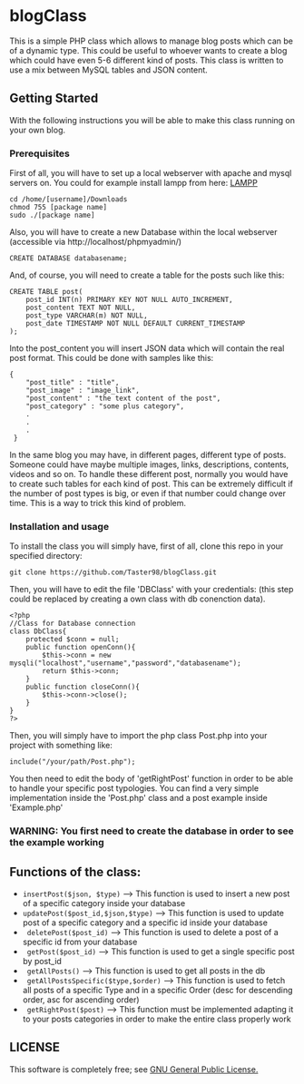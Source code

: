 # blogClass
This is a simple PHP class which allows to manage blog posts which can be of a dynamic type. This could be useful to whoever wants to create a blog which could have even 5-6 different kind of posts. This class is written to use a mix between MySQL tables and JSON content.

## Getting Started
With the following instructions you will be able to make this class running on your own blog.

### Prerequisites
First of all, you will have to set up a local webserver with apache and mysql servers on. You could for example install lampp from here: <a href="https://www.apachefriends.org/index.html">LAMPP</a>
```
cd /home/[username]/Downloads
chmod 755 [package name]
sudo ./[package name]
```
Also, you will have to create a new Database within the local webserver (accessible via http://localhost/phpmyadmin/)
```
CREATE DATABASE databasename; 
```
And, of course, you will need to create a table for the posts such like this:
```
CREATE TABLE post(
    post_id INT(n) PRIMARY KEY NOT NULL AUTO_INCREMENT,
    post_content TEXT NOT NULL,
    post_type VARCHAR(m) NOT NULL,
    post_date TIMESTAMP NOT NULL DEFAULT CURRENT_TIMESTAMP
);
```
Into the post_content you will insert JSON data which will contain the real post format. This could be done with samples like this:
```
{
    "post_title" : "title",
    "post_image" : "image_link",
    "post_content" : "the text content of the post",
    "post_category" : "some plus category",
    .
    .
    .
 }
```
In the same blog you may have, in different pages, different type of posts. Someone could have maybe multiple images, links, descriptions, contents, videos and so on. To handle these different post, normally you would have to create such tables for each kind of post. This can be extremely difficult if the number of post types is big, or even if that number could change over time. This is a way to trick this kind of problem.

### Installation and usage

To install the class you will simply have, first of all, clone this repo in your specified directory:
```
git clone https://github.com/Taster98/blogClass.git
```
Then, you will have to edit the file 'DBClass' with your credentials: (this step could be replaced by creating a own class with db conenction data).
```
<?php
//Class for Database connection
class DbClass{
    protected $conn = null;
    public function openConn(){
        $this->conn = new mysqli("localhost","username","password","databasename");
        return $this->conn;
    }
    public function closeConn(){
        $this->conn->close();
    }
}
?>
```

Then, you will simply have to import the php class Post.php into your project with something like:
```
include("/your/path/Post.php");
```
You then need to edit the body of 'getRightPost' function in order to be able to handle your specific post typologies.
You can find a very simple implementation inside the 'Post.php' class and a post example inside 'Example.php'

### WARNING: You first need to create the database in order to see the example working

## Functions of the class:
- ``` insertPost($json, $type) ``` --> This function is used to insert a new post of a specific category inside your database 
- ``` updatePost($post_id,$json,$type) ``` --> This function is used to update post of a specific category and a specific id inside your database 
- ```  deletePost($post_id) ``` --> This function is used to delete a post of a specific id from your database 
- ```  getPost($post_id) ``` --> This function is used to get a single specific post by post_id 
- ```  getAllPosts() ``` --> This function is used to get all posts in the db 
- ```  getAllPostsSpecific($type,$order) ``` --> This function is used to fetch all posts of a specific Type and in a specific Order (desc for descending order, asc for ascending order)
- ```  getRightPost($post) ``` --> This function must be implemented adapting it to your posts categories in order to make the entire class properly work

## LICENSE
This software is completely free; see <a href="LICENSE">GNU General Public License.</a>